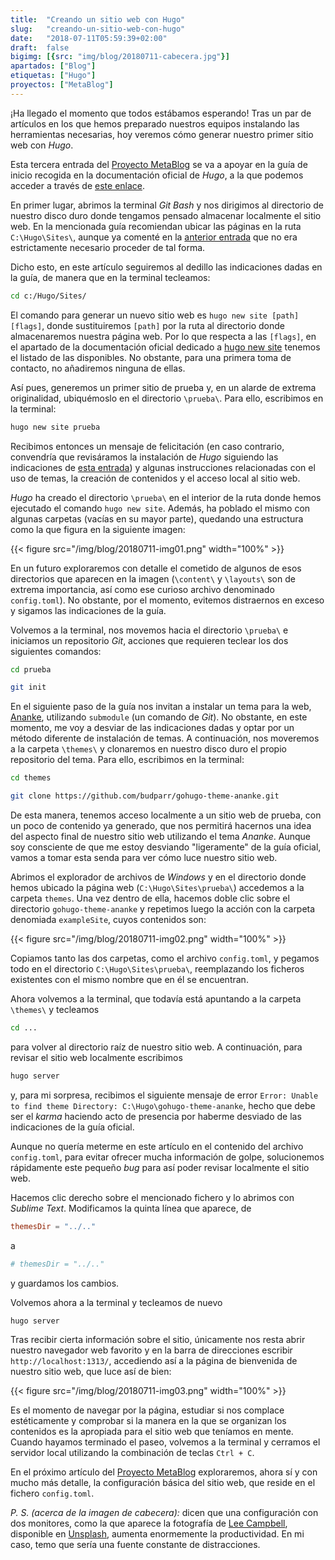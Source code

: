 ```yaml
---
title:  "Creando un sitio web con Hugo"
slug:   "creando-un-sitio-web-con-hugo"
date:   "2018-07-11T05:59:39+02:00"
draft:  false
bigimg: [{src: "img/blog/20180711-cabecera.jpg"}]
apartados: ["Blog"]
etiquetas: ["Hugo"]
proyectos: ["MetaBlog"]
---
```


¡Ha llegado el momento que todos estábamos esperando! Tras un par de artículos en los que hemos preparado nuestros equipos instalando las herramientas necesarias, hoy veremos cómo generar nuestro primer sitio web con *Hugo*.
<!--more-->

Esta tercera entrada del [Proyecto MetaBlog](/proyectos/metablog/) se va a apoyar en la guía de inicio recogida en la documentación oficial de *Hugo*, a la que podemos acceder a través de [este enlace](https://gohugo.io/getting-started/quick-start/).

En primer lugar, abrimos la terminal *Git Bash* y nos dirigimos al directorio de nuestro disco duro donde tengamos pensado almacenar localmente el sitio web. En la mencionada guía recomiendan ubicar las páginas en la ruta `C:\Hugo\Sites\`, aunque ya comenté en la [anterior entrada](/2018/07/08/instalando-hugo-en-windows/) que no era estrictamente necesario proceder de tal forma.

Dicho esto, en este artículo seguiremos al dedillo las indicaciones dadas en la guía, de manera que en la terminal tecleamos:

```bash
cd c:/Hugo/Sites/
```

El comando para generar un nuevo sitio web es `hugo new site [path] [flags]`, donde sustituiremos `[path]` por la ruta al directorio donde almacenaremos nuestra página web. Por lo que respecta a las `[flags]`, en el apartado de la documentación oficial dedicado a [hugo new site](https://gohugo.io/commands/hugo_new_site/) tenemos el listado de las disponibles. No obstante, para una primera toma de contacto, no añadiremos ninguna de ellas.

Así pues, generemos un primer sitio de prueba y, en un alarde de extrema originalidad, ubiquémoslo en el directorio `\prueba\`. Para ello, escribimos en la terminal:

```bash
hugo new site prueba
```

Recibimos entonces un mensaje de felicitación (en caso contrario, convendría que revisáramos la instalación de *Hugo* siguiendo las indicaciones de [esta entrada](/2018/07/08/instalando-hugo-en-windows/)) y algunas instrucciones relacionadas con el uso de temas, la creación de contenidos y el acceso local al sitio web.

*Hugo* ha creado el directorio `\prueba\` en el interior de la ruta donde hemos ejecutado el comando `hugo new site`. Además, ha poblado el mismo con algunas carpetas (vacías en su mayor parte), quedando una estructura como la que figura en la siguiente imagen:

{{< figure src="/img/blog/20180711-img01.png" width="100%" >}}

En un futuro exploraremos con detalle el cometido de algunos de esos directorios que aparecen en la imagen (`\content\` y `\layouts\` son de extrema importancia, así como ese curioso archivo denominado `config.toml`). No obstante, por el momento, evitemos distraernos en exceso y sigamos las indicaciones de la guía.

Volvemos a la terminal, nos movemos hacia el directorio `\prueba\` e iniciamos un repositorio *Git*, acciones que requieren teclear los dos siguientes comandos:

```bash
cd prueba
```

```bash
git init
```

En el siguiente paso de la guía nos invitan a instalar un tema para la web, [Ananke](https://themes.gohugo.io/gohugo-theme-ananke/), utilizando `submodule` (un comando de *Git*). No obstante, en este momento, me voy a desviar de las indicaciones dadas y optar por un método diferente de instalación de temas. A continuación, nos moveremos a la carpeta `\themes\` y clonaremos en nuestro disco duro el propio repositorio del tema. Para ello, escribimos en la terminal:

```bash
cd themes
```

```bash
git clone https://github.com/budparr/gohugo-theme-ananke.git
```

De esta manera, tenemos acceso localmente a un sitio web de prueba, con un poco de contenido ya generado, que nos permitirá hacernos una idea del aspecto final de nuestro sitio web utilizando el tema *Ananke*. Aunque soy consciente de que me estoy desviando "ligeramente" de la guía oficial, vamos a tomar esta senda para ver cómo luce nuestro sitio web.

Abrimos el explorador de archivos de *Windows* y en el directorio donde hemos ubicado la página web (`C:\Hugo\Sites\prueba\`) accedemos a la carpeta `themes`. Una vez dentro de ella, hacemos doble clic sobre el directorio `gohugo-theme-ananke` y repetimos luego la acción con la carpeta denomiada `exampleSite`, cuyos contenidos son:

{{< figure src="/img/blog/20180711-img02.png" width="100%" >}}

Copiamos tanto las dos carpetas, como el archivo `config.toml`, y pegamos todo en el directorio `C:\Hugo\Sites\prueba\`, reemplazando los ficheros existentes con el mismo nombre que en él se encuentran. 

Ahora volvemos a la terminal, que todavía está apuntando a la carpeta `\themes\` y tecleamos

```bash
cd ...
```

para volver al directorio raíz de nuestro sitio web. A continuación, para revisar el sitio web localmente escribimos

```bash
hugo server
```

y, para mi sorpresa, recibimos el siguiente mensaje de error `Error: Unable to find theme Directory: C:\Hugo\gohugo-theme-ananke`, hecho que debe ser el *karma* haciendo acto de presencia por haberme desviado de las indicaciones de la guía oficial.

Aunque no quería meterme en este artículo en el contenido del archivo `config.toml`, para evitar ofrecer mucha información de golpe, solucionemos rápidamente este pequeño *bug* para así poder revisar localmente el sitio web. 

Hacemos clic derecho sobre el mencionado fichero y lo abrimos con *Sublime Text*. Modificamos la quinta línea que aparece, de

```toml
themesDir = "../.."
```

a

```toml
# themesDir = "../.."
```

y guardamos los cambios. 

Volvemos ahora a la terminal y tecleamos de nuevo

```bash
hugo server
```

Tras recibir cierta información sobre el sitio, únicamente nos resta abrir nuestro navegador web favorito y en la barra de direcciones escribir `http://localhost:1313/`, accediendo así a la página de bienvenida de nuestro sitio web, que luce así de bien:

{{< figure src="/img/blog/20180711-img03.png" width="100%" >}}

Es el momento de navegar por la página, estudiar si nos complace estéticamente y comprobar si la manera en la que se organizan los contenidos es la apropiada para el sitio web que teníamos en mente. Cuando hayamos terminado el paseo, volvemos a la terminal y cerramos el servidor local utilizando la combinación de teclas `Ctrl + C`.

En el próximo artículo del [Proyecto MetaBlog](/proyectos/metablog/) exploraremos, ahora sí y con mucho más detalle, la configuración básica del sitio web, que reside en el fichero `config.toml`.

*P. S. (acerca de la imagen de cabecera):* dicen que una configuración con dos monitores, como la que aparece la fotografía de [Lee Campbell](https://unsplash.com/@leecampbell), disponible en [Unsplash](https://unsplash.com/photos/DtDlVpy-vvQ), aumenta enormemente la productividad. En mi caso, temo que sería una fuente constante de distracciones.
